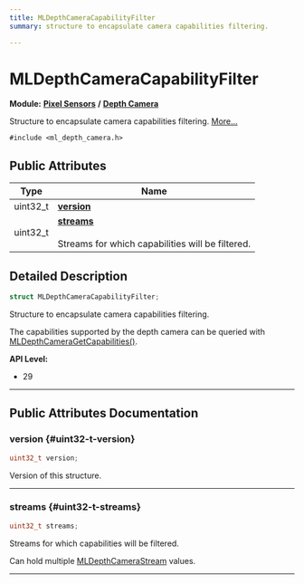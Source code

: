 ```yaml
---
title: MLDepthCameraCapabilityFilter
summary: structure to encapsulate camera capabilities filtering. 

---
```


# MLDepthCameraCapabilityFilter

**Module:** **[Pixel Sensors](/versioned_docs/version-31-Aug-2023/api-ref/api/Modules/group___pixel_sensors/group___pixel_sensors.md)** **/** **[Depth Camera](/versioned_docs/version-31-Aug-2023/api-ref/api/Modules/group___pixel_sensors/group___d_cam/group___d_cam.md)**



Structure to encapsulate camera capabilities filtering.  [More...](#detailed-description)


`#include <ml_depth_camera.h>`

## Public Attributes

| Type           | Name           |
| -------------- | -------------- |
| uint32_t | **[version](/versioned_docs/version-31-Aug-2023/api-ref/api/Modules/group___pixel_sensors/group___d_cam/struct_m_l_depth_camera_capability_filter.md#uint32-t-version)**  |
| uint32_t | **[streams](/versioned_docs/version-31-Aug-2023/api-ref/api/Modules/group___pixel_sensors/group___d_cam/struct_m_l_depth_camera_capability_filter.md#uint32-t-streams)** <br></br>Streams for which capabilities will be filtered.  |

## Detailed Description

```cpp
struct MLDepthCameraCapabilityFilter;
```

Structure to encapsulate camera capabilities filtering. 

The capabilities supported by the depth camera can be queried with [MLDepthCameraGetCapabilities()](/versioned_docs/version-31-Aug-2023/api-ref/api/Modules/group___pixel_sensors/group___d_cam/group___d_cam.md#mlresult-mldepthcameragetcapabilities).




**API Level:**
  * 29




-----------
## Public Attributes Documentation

### version {#uint32-t-version}

```cpp
uint32_t version;
```


Version of this structure. 





-----------

### streams {#uint32-t-streams}

```cpp
uint32_t streams;
```

Streams for which capabilities will be filtered. 

Can hold multiple [MLDepthCameraStream](/versioned_docs/version-31-Aug-2023/api-ref/api/Modules/group___pixel_sensors/group___d_cam/group___d_cam.md#enum-mldepthcamerastream) values. 





-----------


